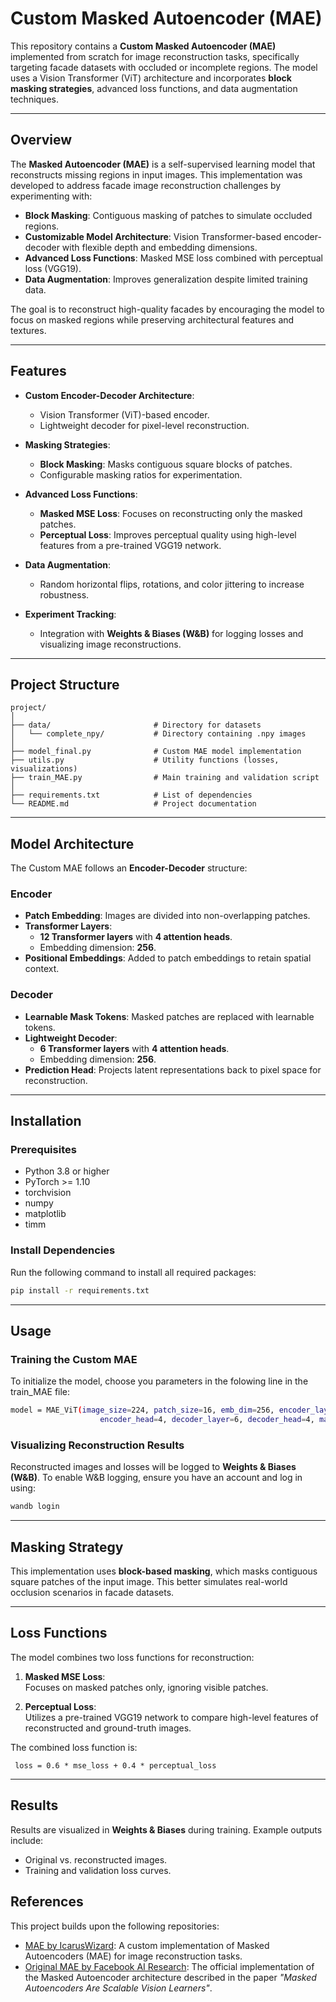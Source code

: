 # **Custom Masked Autoencoder (MAE)**

This repository contains a **Custom Masked Autoencoder (MAE)** implemented from scratch for image reconstruction tasks, specifically targeting facade datasets with occluded or incomplete regions. The model uses a Vision Transformer (ViT) architecture and incorporates **block masking strategies**, advanced loss functions, and data augmentation techniques.

---

## **Overview**

The **Masked Autoencoder (MAE)** is a self-supervised learning model that reconstructs missing regions in input images. This implementation was developed to address facade image reconstruction challenges by experimenting with:  

- **Block Masking**: Contiguous masking of patches to simulate occluded regions.  
- **Customizable Model Architecture**: Vision Transformer-based encoder-decoder with flexible depth and embedding dimensions.  
- **Advanced Loss Functions**: Masked MSE loss combined with perceptual loss (VGG19).  
- **Data Augmentation**: Improves generalization despite limited training data.  

The goal is to reconstruct high-quality facades by encouraging the model to focus on masked regions while preserving architectural features and textures.

---

## **Features**

- **Custom Encoder-Decoder Architecture**:  
    - Vision Transformer (ViT)-based encoder.  
    - Lightweight decoder for pixel-level reconstruction.  

- **Masking Strategies**:  
    - **Block Masking**: Masks contiguous square blocks of patches.  
    - Configurable masking ratios for experimentation.

- **Advanced Loss Functions**:  
    - **Masked MSE Loss**: Focuses on reconstructing only the masked patches.  
    - **Perceptual Loss**: Improves perceptual quality using high-level features from a pre-trained VGG19 network.  

- **Data Augmentation**:  
    - Random horizontal flips, rotations, and color jittering to increase robustness.  

- **Experiment Tracking**:  
    - Integration with **Weights & Biases (W&B)** for logging losses and visualizing image reconstructions.  

---

## **Project Structure**

```plaintext
project/
│
├── data/                       # Directory for datasets
│   └── complete_npy/           # Directory containing .npy images
│
├── model_final.py              # Custom MAE model implementation
├── utils.py                    # Utility functions (losses, visualizations)
├── train_MAE.py                # Main training and validation script
│
├── requirements.txt            # List of dependencies
└── README.md                   # Project documentation
```

---

## **Model Architecture**

The Custom MAE follows an **Encoder-Decoder** structure:  

### **Encoder**  
- **Patch Embedding**: Images are divided into non-overlapping patches.  
- **Transformer Layers**:  
    - **12 Transformer layers** with **4 attention heads**.  
    - Embedding dimension: **256**.  
- **Positional Embeddings**: Added to patch embeddings to retain spatial context.  

### **Decoder**  
- **Learnable Mask Tokens**: Masked patches are replaced with learnable tokens.  
- **Lightweight Decoder**:  
    - **6 Transformer layers** with **4 attention heads**.  
    - Embedding dimension: **256**.  
- **Prediction Head**: Projects latent representations back to pixel space for reconstruction.

---

## **Installation**

### Prerequisites

- Python 3.8 or higher  
- PyTorch >= 1.10  
- torchvision  
- numpy  
- matplotlib  
- timm  

### Install Dependencies

Run the following command to install all required packages:  

```bash
pip install -r requirements.txt
```

---

## **Usage**

### Training the Custom MAE

To initialize the model, choose you parameters in the folowing line in the train_MAE file:  

```bash
model = MAE_ViT(image_size=224, patch_size=16, emb_dim=256, encoder_layer=12,
                    encoder_head=4, decoder_layer=6, decoder_head=4, mask_ratio=0.5).to(device)
```

### Visualizing Reconstruction Results

Reconstructed images and losses will be logged to **Weights & Biases (W&B)**. To enable W&B logging, ensure you have an account and log in using:  

```bash
wandb login
```

---

## **Masking Strategy**

This implementation uses **block-based masking**, which masks contiguous square patches of the input image. This better simulates real-world occlusion scenarios in facade datasets.

---

## **Loss Functions**

The model combines two loss functions for reconstruction:

1. **Masked MSE Loss**:  
   Focuses on masked patches only, ignoring visible patches.  

2. **Perceptual Loss**:  
   Utilizes a pre-trained VGG19 network to compare high-level features of reconstructed and ground-truth images.  

The combined loss function is:  

` loss = 0.6 * mse_loss + 0.4 * perceptual_loss`

---

## **Results**

Results are visualized in **Weights & Biases** during training. Example outputs include:  
- Original vs. reconstructed images.  
- Training and validation loss curves.  

## References

This project builds upon the following repositories:

- [MAE by IcarusWizard](https://github.com/IcarusWizard/MAE): A custom implementation of Masked Autoencoders (MAE) for image reconstruction tasks.
- [Original MAE by Facebook AI Research](https://github.com/facebookresearch/mae): The official implementation of the Masked Autoencoder architecture described in the paper *"Masked Autoencoders Are Scalable Vision Learners"*.

